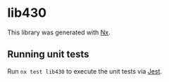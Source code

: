 # lib430

This library was generated with [Nx](https://nx.dev).

## Running unit tests

Run `nx test lib430` to execute the unit tests via [Jest](https://jestjs.io).
